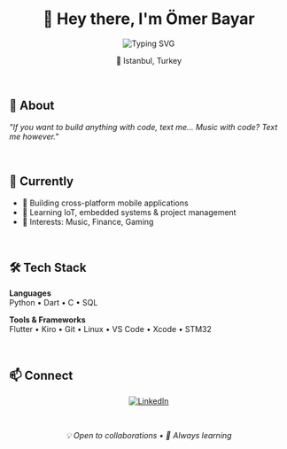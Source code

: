 <div align="center">

# 👋 Hey there, I'm Ömer Bayar

<img src="https://readme-typing-svg.herokuapp.com?font=Fira+Code&size=24&duration=3000&pause=1000&color=3B82F6&center=true&vCenter=true&width=500&lines=Full+Stack+Software+Developer" alt="Typing SVG" />

📍 Istanbul, Turkey

</div>

<br>

## 💬 About

*"If you want to build anything with code, text me... Music with code? Text me however."*

<br>

## 🎯 Currently

- 📱 Building cross-platform mobile applications
- 🔧 Learning IoT, embedded systems & project management
- 🎵 Interests: Music, Finance, Gaming

<br>

## 🛠️ Tech Stack

**Languages**  
Python • Dart • C • SQL

**Tools & Frameworks**  
Flutter • Kiro • Git • Linux • VS Code • Xcode • STM32

<br>

## 📫 Connect

<div align="center">

[![LinkedIn](https://img.shields.io/badge/LinkedIn-0A66C2?style=for-the-badge&logo=linkedin&logoColor=white)](https://linkedin.com/in/omerbayar34)

</div>

<br>

<div align="center">

*💡 Open to collaborations • 🚀 Always learning*

</div>

